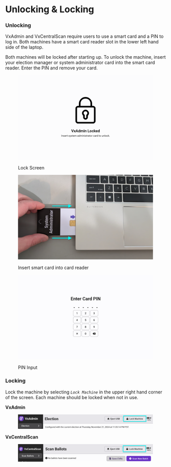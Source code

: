 # Unlocking & Locking

### Unlocking

VxAdmin and VxCentralScan require users to use a smart card and a PIN to log in. Both machines have a smart card reader slot in the lower left hand side of the laptop.&#x20;

Both machines will be locked after starting up. To unlock the machine, insert your election manager or system administrator card into the smart card reader. Enter the PIN and remove your card.

<div><figure><img src="../.gitbook/assets/machine-locked-unconfigured.png" alt=""><figcaption><p>Lock Screen</p></figcaption></figure> <figure><img src="../.gitbook/assets/smartcard-laptop-16_10.png" alt=""><figcaption><p>Insert smart card into card reader</p></figcaption></figure> <figure><img src="../.gitbook/assets/enter-card-pin-16_10 (1).jpg" alt=""><figcaption><p>PIN Input</p></figcaption></figure></div>

### Locking

Lock the machine by selecting _`Lock Machine`_ in the upper right hand corner of the screen. Each machine should be locked when not in use.

**VxAdmin**

<figure><img src="../.gitbook/assets/election-screen-configured (3).png" alt="" width="563"><figcaption></figcaption></figure>

**VxCentralScan**

<figure><img src="../.gitbook/assets/no-ballots-scanned copy 3.png" alt="" width="563"><figcaption></figcaption></figure>
